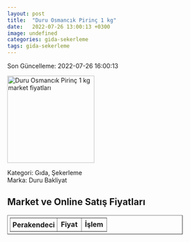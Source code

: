 ```yaml
---
layout: post
title:  "Duru Osmancık Pirinç 1 kg"
date:   2022-07-26 13:00:13 +0300
image: undefined
categories: gida-sekerleme
tags: gida-sekerleme
---
```


Son Güncelleme: 2022-07-26 16:00:13

<img src="undefined" width="200" alt="Duru Osmancık Pirinç 1 kg market fiyatları" />

Kategori: Gıda, Şekerleme
<br />
Marka: Duru Bakliyat

<h2>Market ve Online Satış Fiyatları</h2>

<table border="1" style="padding: 5px;width:80%;">
  <tr>
    <td style="padding: 5px;"><strong>Perakendeci</strong></td>
    <td><strong>Fiyat</strong></td>
    <td><strong>İşlem</strong></td>
  </tr>
  
</table>
